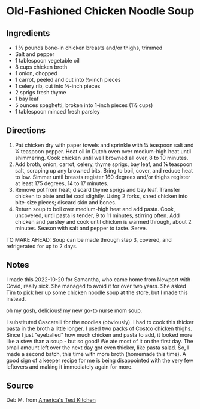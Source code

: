 # Old-Fashioned Chicken Noodle Soup

## Ingredients

- 1 ½ pounds bone-in chicken breasts and/or thighs, trimmed
- Salt and pepper
- 1 tablespoon vegetable oil
- 8 cups chicken broth
- 1 onion, chopped
- 1 carrot, peeled and cut into ½-inch pieces
- 1 celery rib, cut into ½-inch pieces
- 2 sprigs fresh thyme
- 1 bay leaf
- 5 ounces spaghetti, broken into 1-inch pieces (1½ cups)
- 1 tablespoon minced fresh parsley
  
## Directions

1. Pat chicken dry with paper towels and sprinkle with ¼ teaspoon salt and ¼ teaspoon pepper. Heat oil in Dutch oven over medium-high heat until shimmering. Cook chicken until well browned all over, 8 to 10 minutes.
2. Add broth, onion, carrot, celery, thyme sprigs, bay leaf, and ¼ teaspoon salt, scraping up any browned bits. Bring to boil, cover, and reduce heat to low. Simmer until breasts register 160 degrees and/or thighs register at least 175 degrees, 14 to 17 minutes.
3. Remove pot from heat; discard thyme sprigs and bay leaf. Transfer chicken to plate and let cool slightly. Using 2 forks, shred chicken into bite-size pieces; discard skin and bones.
4. Return soup to boil over medium-high heat and add pasta. Cook, uncovered, until pasta is tender, 9 to 11 minutes, stirring often. Add chicken and parsley and cook until chicken is warmed through, about 2 minutes. Season with salt and pepper to taste. Serve.

TO MAKE AHEAD: Soup can be made through step 3, covered, and refrigerated for up to 2 days.

## Notes

I made this 2022-10-20 for Samantha, who came home from Newport with Covid, really sick. She managed to avoid it for over two years. She asked Tim to pick her up some chicken noodle soup at the store, but I made this instead. 

oh my gosh, delicious! my new go-to nurse mom soup.

I substituted Cascatelli for the noodles (obviously). I had to cook this thicker pasta in the broth a little longer. I used two packs of Costco chicken thighs. Since I just "eyeballed" how much chicken and pasta to add, it looked more like a stew than a soup - but so good! We ate most of it on the first day. The small amount left over the next day got even thicker, like pasta salad. So, I made a second batch, this time with more broth (homemade this time). A good sign of a keeper recipe for me is being disappointed with the very few leftovers and making it immediately again for more.

## Source

Deb M. from [America's Test Kitchen](https://www.americastestkitchen.com/recipes/10555-old-fashioned-chicken-noodle-soup?incode=MASAD00L0&ref=new_search_experience_1)